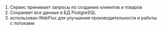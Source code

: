 1) Сервис принимает запросы по созданию клиентов и товаров
2) Сохраняет все данные в БД PostgreSQL
3) использован WebFlux для улучшения производительности и работы с потоками
